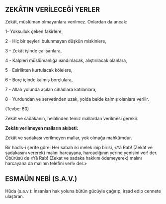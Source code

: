 ## ZEKÂTIN VERİLECEĞİ YERLER

Zekât, müslüman olmayanlara verilmez. On­lardan da ancak:

1- Yoksulluk çeken fakirlere,

2   - Hiç bir şeyleri bulunmayan düşkün miskinlere,

3 - Zekât işinde çalışanlara,

4 - Kalpleri müslümanlığa ısındırılacak, alış­tırılacak olanlara,

5 - Esirlikten kurtulacak kölelere,

6 - Borç içinde kalmış borçlulara,

7 - Allah yolunda açılan cihâdlara katılanlara,

8 - Yurdundan ve servetinden uzak, yolda belde kalmış olanlara verilir.

(Tevbe: 60)

Zekât ve sadakanın, helâlinden temiz mallar­dan verilmesi gerekir.

**Zekâtı verilmeyen malların akıbeti:**

Zekât ve sadakası verilmeyen mallar, yok olmağa mahkûmdur.

Bir hadîs-i şerife göre: Her sabah iki melek inip birisi, «Yâ Rab! (Zekât ve sadakasını vererek) malını harcayana, harcadığının yerine yenisini ver! der. Öbürüsü de «Yâ Rab! (Zekat ve sadaka hakkını ödemeyerek) malını harcayana da malının telefini ver!» der.»

## ESMAÜN NEBİ (S.A.V.)

Hûda (s.a.v.): İnsanları hak yoluna bütün gücüyle çağırıp, irşad edip cennete ulaştıran.
